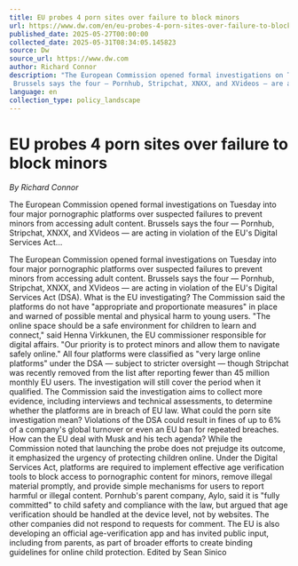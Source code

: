```yaml
---
title: EU probes 4 porn sites over failure to block minors
url: https://www.dw.com/en/eu-probes-4-porn-sites-over-failure-to-block-minors/a-72691167
published_date: 2025-05-27T00:00:00
collected_date: 2025-05-31T08:34:05.145823
source: Dw
source_url: https://www.dw.com
author: Richard Connor
description: "The European Commission opened formal investigations on Tuesday into four major pornographic platforms over suspected failures to prevent minors from accessing adult content. 
 Brussels says the four — Pornhub, Stripchat, XNXX, and XVideos — are acting in violation of the EU's Digital Services Act..."
language: en
collection_type: policy_landscape
---
```


# EU probes 4 porn sites over failure to block minors

*By Richard Connor*

The European Commission opened formal investigations on Tuesday into four major pornographic platforms over suspected failures to prevent minors from accessing adult content. 
 Brussels says the four — Pornhub, Stripchat, XNXX, and XVideos — are acting in violation of the EU's Digital Services Act...

The European Commission opened formal investigations on Tuesday into four major pornographic platforms over suspected failures to prevent minors from accessing adult content. 
 Brussels says the four — Pornhub, Stripchat, XNXX, and XVideos — are acting in violation of the EU's Digital Services Act (DSA). 
 What is the EU investigating? 
 The Commission said the platforms do not have "appropriate and proportionate measures" in place and warned of possible mental and physical harm to young users. 
 "The online space should be a safe environment for children to learn and connect," said Henna Virkkunen, the EU commissioner responsible for digital affairs. "Our priority is to protect minors and allow them to navigate safely online." 
 All four platforms were classified as "very large online platforms" under the DSA — subject to stricter oversight — though Stripchat was recently removed from the list after reporting fewer than 45 million monthly EU users. The investigation will still cover the period when it qualified. 
 The Commission said the investigation aims to collect more evidence, including interviews and technical assessments, to determine whether the platforms are in breach of EU law. 
 What could the porn site investigation mean? 
 Violations of the DSA could result in fines of up to 6% of a company's global turnover or even an EU ban for repeated breaches. How can the EU deal with Musk and his tech agenda? 
 While the Commission noted that launching the probe does not prejudge its outcome, it emphasized the urgency of protecting children online. 
 Under the Digital Services Act, platforms are required to implement effective age verification tools to block access to pornographic content for minors, remove illegal material promptly, and provide simple mechanisms for users to report harmful or illegal content. 
 Pornhub's parent company, Aylo, said it is "fully committed" to child safety and compliance with the law, but argued that age verification should be handled at the device level, not by websites. The other companies did not respond to requests for comment. 
 The EU is also developing an official age-verification app and has invited public input, including from parents, as part of broader efforts to create binding guidelines for online child protection. 
 Edited by Sean Sinico